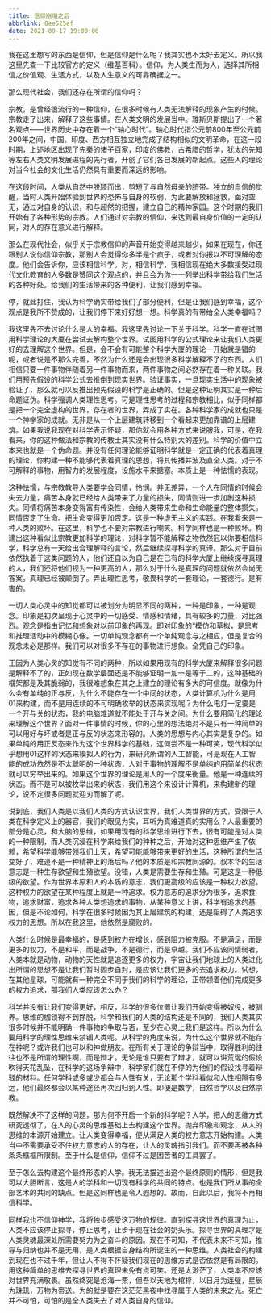 ```yaml
---
title: 信仰崩塌之后
abbrlink: 8ee525ef
date: 2021-09-17 19:00:00
---
```


我在这里想写的东西是信仰，但是信仰是什么呢？我其实也不太好去定义。所以我这里先查一下比较官方的定义（维基百科）。信仰，为人类生而为人，选择其所相信之价值观、生活方式，以及人生意义的可靠确据之一。

那么现代社会，我们还存在所谓的信仰吗？

宗教，是曾经很流行的一种信仰，在很多时候有人类无法解释的现象产生的时候。宗教走了出来，解释了这些事情。在人类文明的发展当中。雅斯贝斯提出了一个著名观点——世界历史中存在着一个“轴心时代”。轴心时代指公元前800年至公元前200年之间，中国、印度、西方相互独立地完成了结构相似的文明革命，在这一段时期，上述地区出现了先秦的诸子百家，印度的佛教，古希腊的哲学，犹太的先知等左右人类文明发展进程的先行者，开创了它们各自发展的新起点。这些人的理论对当今社会的文化生活仍然具有重要而深远的影响。

在这段时间，人类从自然中脱颖而出，剪短了与自然母亲的脐带。独立的自信的觉醒，当时人类开始体验到世界的恐怖与自身的软弱，为此要解放和拯救，面对空无，通过对自身的认识，和与超然的把握，建立自己的精神家园。这个时期的我们开始有了各种形势的宗教。人们通过对宗教的信仰，来达到最自身价值的一定的认同，对人的存在意义进行解释。

那么在现代社会，似乎关于宗教信仰的声音开始变得越来越少，如果在现在，你还跟别人说你信仰宗教，那别人会觉得你多半是个疯子，或者对你报以不可理解的态度。他们会告诉你，应该相信科学。对，相信科学，我相信现在绝大多数接受过现代文化教育的人多数是赞同这个观点的，并且会为你一一列举出科学带给我们生活的各种好处。给我们的生活带来的各种便利，让我们感到幸福。

停，就此打住，我认为科学确实带给我们了部分便利，但是让我们感到幸福，这个观点是我所不赞成的，让我们停下来好好想一想。科学真的有带给全人类幸福吗？

我这里先不去讨论什么是人的幸福。我这里先讨论一下关于科学。科学一直在试图用科学理论的大厦在尝试去解构整个世界。试图用科学的公式理论来让我们人类更好的去理解这个世界。但是，会不会有可能整个科学大厦的理论一开始就是错的呢，或者说是不那么完善，不然为什么还是会出现很多科学解释不了的东西。人们相信只要一件事物伴随着另一件事物而来，两件事物之间必然存在着一种关联。我们用预先假设的科学公式去推倒到现实世界。验证事实，一旦现实生活中的现象被验证了，那么就可以反推出预先假设的科学是正确的。但是这种证明其实是一种后命题证伪。科学强调人类理性思考。可是理性思考的过程和宗教相比，似乎同样都是把一个完全虚构的世界，存在者的世界，弄成了实在。各种科学家的成就也只是一个神学家的成就。无非是从一个上层建筑转移到一个看起来更加靠谱的上层建筑。如果我说我现在对科学表示怀疑，那你就会用各种方式来说服我，可是，在我看来，你的这种做法和宗教的传教士其实没有什么特别大的差别。科学的价值中立本来也就是一个伪命题。并没有任何理论能够证明科学就是一定正确的代表着真理的理论，你构建一种不能够代表着真理的思想，将其传播并波及直全人类。对于不可解释的事物，用智力的发展程度，设施水平来搪塞。本质上是一种怯懦的表现。

这种怯懦，与宗教教导人类要学会同情，怜悯。并无差异，一个人在同情的时候会失去力量，痛苦本身就已经给人类带来了力量的损失，同情则进一步加剧这种损失。同情将痛苦本身变得富有传染性，会给人类带来生命和生命能量的整体损失。同情否定了生命。把生命变得更加否定。这是一种虚无主义的实践。在我看来是一种人类的败坏。在这里，科学也不要对宗教进行嘲笑。科学同样也是一种败坏。构建出这种看似比宗教更加科学的理论，对科学暂不能解释之物依然冠以你要相信科学，科学总有一天给出合理解释的言论，然后继续探寻科学的真谛。那么对于目前依然执着于这类问题的人，他们还自以为自己是在已有的科学大厦上继续探寻真理的人，我们还将他们视为一种更高的人，那么对于什么是真理的问题就依然会尚无答案。真理已经被颠倒了。弄出理性思考，敬畏科学的一套理论，一套德行。是有害的。

一切人类心灵中的知觉都可以被划分为明显不同的两种，一种是印象，一种是观念。印象是初次呈现于心灵中的一切感受、情感和情绪，具有较多的力量，对比强烈。观念是指由记忆和想象对以前印象的再现。即对印象的“模仿和草拟，是思考和推理活动中的模糊心像。一切单纯观念都有一个单纯观念与之相应，但是复合的观念未必是那样。我们可以对很多不存在的事物进行想象。全凭自己的印象。

正因为人类心灵的知觉有不同的两种，所以如果用现有的科学大厦来解释很多问题是解释不了的，正如现在数学层面还是不能够证明一加一是等于二的，这种基础的框架都是及其脆弱的，我很难想象在其之上建立的理论有多大的可信度。就像为什么会有单纯的正与反，为什么不能存在一个中间的状态，人类计算机为什么是用01来构建，而不是用连续的不可明确枚举的状态来实现呢？为什么电灯一定要是一个开与关的状态，我的电脑难道就不能处于开与关之间。为什么要用简化的理论来理解这个世界？面对一件事情的时候，你的心里的想法绝对不是只有一种简单的可以用好与坏或者是正与反的状态来形容的。人类的思想与内心其实是复杂的。如果单纯的用正反态来作为这个世界科学的基础，这何尝不是一种可笑，现代科学似乎想用01这样的状态来模拟人的行为，来研究所谓的人工智能，可是现在人工智能的成功依然是不太聪明的一种状态，人对于事物的理解不是单纯的用简单的状态就可以穷举出来的。如果这个世界的理论是用人的一个度来衡量。他是一种连续的状态。而不是可以被枚举出来的状态，我们用这个来设计计算机，来构建新的理论，说不定很多问题就迎刃而解了呢。

说到底，我们人类是以我们人类的方式认识世界，我们人类世界的方式，受限于人类在科学定义上的器官，我们的眼见为实，耳听为真难道真的实用么？人最重要的部分是心灵，和大脑的思维，如果用现有的科学思维进行下去，很有可能是对人类的一种限制，而人类沉浸在科学来给我们的种种之后，开始对这种思维产生了依赖，希望科学能够带领我们上天，希望可能能够带来更好的生活，这种所谓的生活变好了，难道不是一种精神上的落后吗？他的本质是和宗教同源的。叔本华的生活意志是一种生存欲望和生殖欲望。没错，人类是需要生存和生殖。可是这是一种低级的欲望。作为世界本原和人的本质的意志，我们更高级的应该是一种权力欲望。这种权力的欲望在某种程度上就是一种追求。权力意志的追求分为很多，追求食物，追求财富，追求各种人类想追求的事物，从某种意义上讲，科学有追求的基因，但是不论如何，科学在很多时候因为其上层建筑的构建，还是阻碍了人类追求权力的思想。所以在我这里，他依然是腐败的。

人类什么时候是最幸福的，是感到权力在增长，感到阻力被克服。不是满足，而是更多的权力，不是和平，而是战争，不是德行，而是卓越。我们不应该同情弱者，人类本就是动物，动物的天性就是追逐更多的权力，宇宙让我们地球上的人类进化出所谓的思想不是让我们暂时固步自封，是应该让我们更多的去追求权力。试想，在其他星球，可能就有一种完全不同于我们的科学的理论，正带领着他们完成更多的权力追求，那我们人类应该怎么办？

科学并没有让我们变得更好，相反，科学的很多位置让我们开始变得被奴役，被驯养。思维的枷锁得不到挣脱，科学和我们的人类的结构还是不同的，我们人类其实很多时候并不能明确一件事物的争取与否，至少在心灵上我们是这样。所以为什么要用科学的理性思维来禁锢人类呢。从科学的角度来说，为什么这个世界就不能存在神呢？或许我们也可以和神做朋友。在所有关于理论的争辩当中，取得胜利的往往也不是所谓的理性啊，而是辩才。无论是谁只要有了辩才，就可以讲荒诞的假设吹得天花乱坠，在科学的这场争辩中，科学家们就在不停的为他们的假设找寻着辩驳的材料。任何学科或多或少都会与人性有关，无论那个学科看似和人性相隔有多远，他们最终都会以某种途径再次回归到人性。即便是数学，自然哲学以及自然宗教。

既然解决不了这样的问题，那为何不开启一个新的科学呢？人学，把人的思维方式研究透彻了，在人的心灵的思维基础上去构建这个世界。抛弃印象和观念，从人的思维的本源开始建立。让人类变得幸福，便从满足人类的权力意志开始构建。人类当中不需要承受不住权力意志的人的存在，让人的灵魂指引我们。而不要再被各种条条框框所限制。至于什么是信仰，信仰不过是困苦者的工具罢了。

至于怎么去构建这个最终形态的人学。我无法描述出这个最终原则的情形，但是我可以大胆断言，这是人的学科和一切现有科学的共同的特点。也是我们所从事的全部艺术的共同的缺点。但是这同样也是令人遐想的。故而，自此以后，我将不再相信科学。

同样我也不信仰神学，我将独步感受这万物的规律。直到探寻这世界的真理为止，人类不应该停止探寻，停止思考，止步于现在社会的奶头乐。探寻世界的真理才是人类灵魂最深处所需要努力为之奋斗的原因。现在不可知，不代表未来不可知，推导与归纳也并不是无用，是人类根据自身结构所诞生的一种思维。人类社会的构建到现在也不过千年，但让人不得不怀疑我们现在的思维方式是否依然是有局限的。用这种简单的思维去探寻世界的真理未免有点可笑。还是太渺茫了，人类本不应该对世界充满敬畏。虽然终究是沧海一栗，但吾以天地为棺椁，以日月为连璧，星辰为珠玑，万物为赍送。为的就是要在这茫茫黑夜中找寻属于人类的未来之光。死亡并不可怕，可怕的是全人类失去了对人类自身的信仰。

